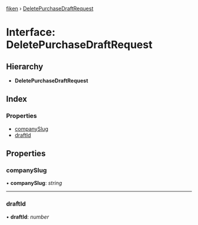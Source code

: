 [fiken](../README.md) › [DeletePurchaseDraftRequest](deletepurchasedraftrequest.md)

# Interface: DeletePurchaseDraftRequest

## Hierarchy

* **DeletePurchaseDraftRequest**

## Index

### Properties

* [companySlug](deletepurchasedraftrequest.md#companyslug)
* [draftId](deletepurchasedraftrequest.md#draftid)

## Properties

###  companySlug

• **companySlug**: *string*

___

###  draftId

• **draftId**: *number*
